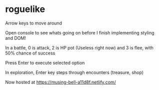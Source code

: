 # roguelike

Arrow keys to move around

Open console to see whats going on before I finish implementing styling and DOM!

In a battle, 0 is attack, 2 is HP pot (Useless right now) and 3 is flee, with 50% chance of success

Press Enter to execute selected option

In exploration, Enter key steps through encounters (treasure, shop)

Now hosted at https://musing-bell-a11d8f.netlify.com/
